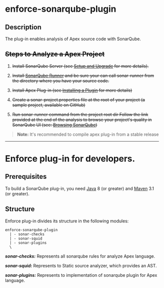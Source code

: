 # enforce-sonarqube-plugin
## Description

The plug-in enables analysis of Apex source code with SonarQube.

## ~~Steps to Analyze a Apex Project~~

1. ~~Install SonarQube Server (see [Setup and Upgrade](http://docs.sonarqube.org/display/SONAR/Setup+and+Upgrade) for more details).~~

2. ~~Install [SonarQube Runner](http://docs.sonarqube.org/display/SONAR/Installing+and+Configuring+SonarQube+Runner) and be sure your can call sonar-runner from the directory where you have your source code.~~

3. ~~Install Apex Plug-in (see [Installing a Plugin](http://docs.sonarqube.org/display/SONAR/Installing+a+Plugin) for more details)~~

4. ~~Create a sonar-project.properties file at the root of your project (a sample project, available on GitHub)~~

5. ~~Run sonar-runner command from the project root dir
Follow the link provided at the end of the analysis to browse your project's quality in SonarQube UI (see: [Browsing SonarQube](http://docs.sonarqube.org/display/SONAR/Browsing+SonarQube))~~

> **Note:** It's recommended to compile apex plug-in from a stable release

---
# Enforce plug-in for developers.

## Prerequisites
To build a SonarQube plug-in, you need [Java](http://www.oracle.com/technetwork/java/javase/downloads/index.html) 8 (or greater) and [Maven](http://maven.apache.org/download.cgi) 3.1 (or greater). 

## Structure
Enforce plug-in divides its structure in the following modules:
```
enforce-sonarqube-plugin
  | - sonar-checks
  | - sonar-squid
  | - sonar-plugins
  \
```
***sonar-checks:*** Represents all sonarqube rules for analyze Apex language.

***sonar-squid:*** Represents to Static source analyzer, which provides an AST.

***sonar-plugins:*** Represents to implementation of sonarqube plugin for Apex language.